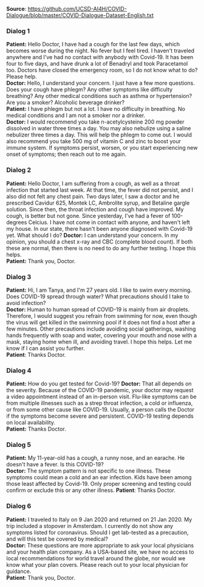 **Source**: <https://github.com/UCSD-AI4H/COVID-Dialogue/blob/master/COVID-Dialogue-Dataset-English.txt>

### Dialog 1

**Patient:** Hello Doctor, I have had a cough for the last few days, which becomes worse during the night. No fever but I feel tired. I haven't traveled anywhere and I've had no contact with anybody with Covid-19. It has been four to five days, and have drunk a lot of Benadryl and took Paracetamol too. Doctors have closed the emergency room, so I do not know what to do? Please help.  
**Doctor:** Hello, I understand your concern. I just have a few more questions. Does your cough have phlegm? Any other symptoms like difficulty breathing? Any other medical conditions such as asthma or hypertension? Are you a smoker? Alcoholic beverage drinker?  
**Patient:** I have phlegm but not a lot. I have no difficulty in breathing. No medical conditions and I am not a smoker nor a drinker.  
**Doctor:** I would recommend you take n-acetylcysteine 200 mg powder dissolved in water three times a day. You may also nebulize using a saline nebulizer three times a day. This will help the phlegm to come out. I would also recommend you take 500 mg of vitamin C and zinc to boost your immune system. If symptoms persist, worsen, or you start experiencing new onset of symptoms; then reach out to me again.

### Dialog 2

**Patient:** Hello Doctor, I am suffering from a cough, as well as a throat infection that started last week. At that time, the fever did not persist, and I also did not felt any chest pain. Two days later, I saw a doctor and he prescribed Cavidur 625, Montek LC, Ambrolite syrup, and Betaline gargle solution. Since then, the throat infection and cough have improved. My cough, is better but not gone. Since yesterday, I've had a fever of 100-degrees Celcius. I have not come in contact with anyone, and haven't left my house. In our state, there hasn't been anyone diagnosed with Covid-19 yet. What should I do?
**Doctor:** I can understand your concern. In my opinion, you should a chest x-ray and CBC (complete blood count). If both these are normal, then there is no need to do any further testing. I hope this helps.  
**Patient:** Thank you, Doctor.

### Dialog 3

**Patient:** Hi, I am Tanya, and I'm 27 years old. I like to swim every morning. Does COVID-19 spread through water? What precautions should I take to avoid infection?  
**Doctor:** Human to human spread of COVID-19 is mainly from air droplets. Therefore, I would suggest you refrain from swimming for now, even though the virus will get killed in the swimming pool if it does not find a host after a few minutes. Other precautions include avoiding social gatherings, washing hands frequently with soap and water, covering your mouth and nose with a mask, staying home when ill, and avoiding travel. I hope this helps. Let me know if I can assist you further.  
**Patient**: Thanks Doctor.

### Dialog 4

**Patient:** How do you get tested for Covid-19?
**Doctor:** That all depends on the severity. Because of the COVID-19 pandemic, your doctor may request a video appointment instead of an in-person visit. Flu-like symptoms can be from multiple illnesses such as a strep throat infection, a cold or influenza, or from some other cause like COVID-19. Usually, a person calls the Doctor if the symptoms become severe and persistent. COVID-19 testing depends on local availability.  
**Patient:** Thanks Doctor.

### Dialog 5

**Patient:** My 11-year-old has a cough, a runny nose, and an earache. He doesn't have a fever. Is this COVID-19?  
**Doctor:** The symptom pattern is not specific to one illness. These symptoms could mean a cold and an ear infection. Kids have been among those least affected by Covid-19. Only proper screening and testing could confirm or exclude this or any other illness.
**Patient**: Thanks Doctor.

### Dialog 6

**Patient:** I traveled to Italy on 9 Jan 2020 and returned on 21 Jan 2020. My trip included a stopover in Amsterdam. I currently do not show any symptoms listed for coronavirus. Should I get lab-tested as a precaution, and will this test be covered by medical?  
**Doctor:** These questions are more appropriate to ask your local physicians and your health plan company. As a USA-based site, we have no access to local recommendations for world travel around the globe, nor would we know what your plan covers. Please reach out to your local physician for guidance.  
**Patient**: Thank you, Doctor.
